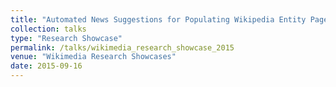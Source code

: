 ```yaml
---
title: "Automated News Suggestions for Populating Wikipedia Entity Pages"
collection: talks
type: "Research Showcase"
permalink: /talks/wikimedia_research_showcase_2015
venue: "Wikimedia Research Showcases"
date: 2015-09-16
---
```

